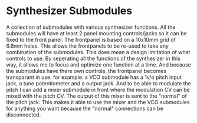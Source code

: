 # Synthesizer Submodules
A collection of submodules with various synthesizer functions.
All the submodules will have at least 2 panel mounting controls/jacks so it can be fixed to the front panel.
The frontpanel is based on a  10x10mm grid of 6.8mm holes. 
This allows the frontpanels to be re-used to take any combination of the submodules.
This does mean a design limitation of what controls to use.
By seperating all the functions of the synthesizer in this way, it allows me to focus and optimize one function at a time.
And because the submodules have there own controls, the frontpanel becomes transparant in use. for example: 
a VCO submodule has a 1v/o pitch input jack, a tune potentiometer and a output jack. And to be able to modulate the pitch I can add a mixer submodule in front where the modulation CV can be mixed with the pitch CV. The output of this mixer is sent to the "normal" of the pitch jack. This makes it able to use the mixer and the VCO submodules for anything you want because the "normal" connections can be disconnected.
